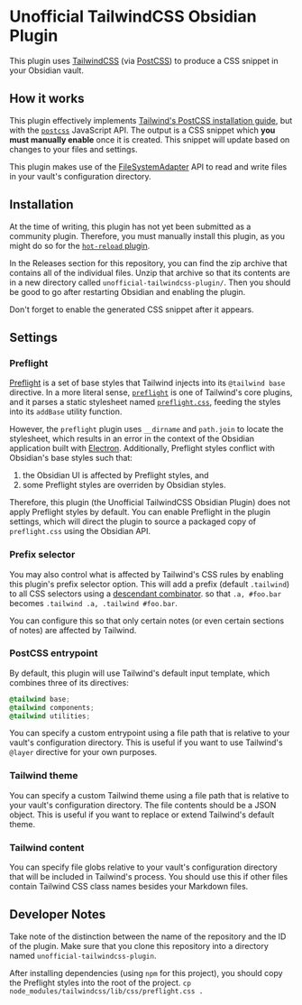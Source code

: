 # Unofficial TailwindCSS Obsidian Plugin

This plugin uses [TailwindCSS](https://tailwindcss.com/) (via [PostCSS](https://postcss.org/)) to produce a CSS snippet in your Obsidian vault.

## How it works

This plugin effectively implements [Tailwind's PostCSS installation guide](https://tailwindcss.com/docs/installation/using-postcss),
but with the [`postcss`](https://postcss.org/api/) JavaScript API.
The output is a CSS snippet which **you must manually enable** once it is created.
This snippet will update based on changes to your files and settings.

This plugin makes use of the [FileSystemAdapter](https://docs.obsidian.md/Reference/TypeScript+API/FileSystemAdapter/FileSystemAdapter) API
to read and write files in your vault's configuration directory.

## Installation

At the time of writing, this plugin has not yet been submitted as a community plugin.
Therefore, you must manually install this plugin, as you might do so for the [`hot-reload` plugin](https://github.com/pjeby/hot-reload).

In the Releases section for this repository, you can find the zip archive that contains all of the individual files.
Unzip that archive so that its contents are in a new directory called `unofficial-tailwindcss-plugin/`.
Then you should be good to go after restarting Obsidian and enabling the plugin.

Don't forget to enable the generated CSS snippet after it appears.

## Settings

### Preflight

[Preflight](https://tailwindcss.com/docs/preflight) is a set of base styles that Tailwind injects into its `@tailwind base` directive.
In a more literal sense, [`preflight`](https://github.com/tailwindlabs/tailwindcss/blob/master/src/corePlugins.js#L494)
is one of Tailwind's core plugins, and it parses a static stylesheet named [`preflight.css`](https://github.com/tailwindlabs/tailwindcss/blob/master/src/css/preflight.css),
feeding the styles into its `addBase` utility function.

However, the `preflight` plugin uses `__dirname` and `path.join` to locate the stylesheet, which results in an error in the context of the
Obsidian application built with [Electron](https://www.electronjs.org/).
Additionally, Preflight styles conflict with Obsidian's base styles such that:

1. the Obsidian UI is affected by Preflight styles, and
2. some Preflight styles are overriden by Obsidian styles.

Therefore, this plugin (the Unofficial TailwindCSS Obsidian Plugin) does not apply Preflight styles by default.
You can enable Preflight in the plugin settings, which will direct the plugin to source a packaged copy of `preflight.css` using the Obsidian API.

### Prefix selector

You may also control what is affected by Tailwind's CSS rules by enabling this plugin's prefix selector option.
This will add a prefix (default `.tailwind`) to all CSS selectors using a [descendant combinator](https://developer.mozilla.org/en-US/docs/Web/CSS/Descendant_combinator).
so that `.a, #foo.bar` becomes `.tailwind .a, .tailwind #foo.bar`.

You can configure this so that only certain notes (or even certain sections of notes) are affected by Tailwind.

### PostCSS entrypoint

By default, this plugin will use Tailwind's default input template, which combines three of its directives:

```css
@tailwind base;
@tailwind components;
@tailwind utilities;
```

You can specify a custom entrypoint using a file path that is relative to your vault's configuration directory.
This is useful if you want to use Tailwind's `@layer` directive for your own purposes.

### Tailwind theme

You can specify a custom Tailwind theme using a file path that is relative to your vault's configuration directory.
The file contents should be a JSON object.
This is useful if you want to replace or extend Tailwind's default theme.

### Tailwind content

You can specify file globs relative to your vault's configuration directory that will be included in Tailwind's process.
You should use this if other files contain Tailwind CSS class names besides your Markdown files.

## Developer Notes

Take note of the distinction between the name of the repository and the ID of the plugin.
Make sure that you clone this repository into a directory named `unofficial-tailwindcss-plugin`.

After installing dependencies (using `npm` for this project), you should copy the Preflight styles into the root of the project.
```cp node_modules/tailwindcss/lib/css/preflight.css .```
